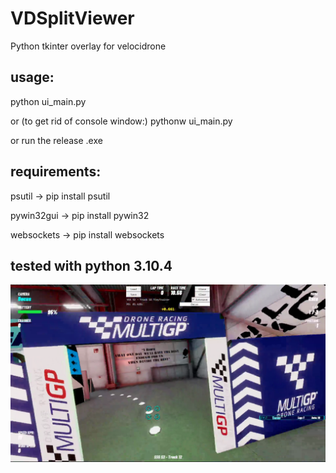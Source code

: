 # VDSplitViewer
Python tkinter overlay for velocidrone

## usage:
python ui_main.py

or (to get rid of console window:) pythonw ui_main.py

or run the release .exe

## requirements:
psutil -> pip install psutil

pywin32gui -> pip install pywin32

websockets -> pip install websockets

## tested with python 3.10.4
![alt text](https://github.com/dargust/VDSplitViewer/blob/main/example.png?raw=true)
